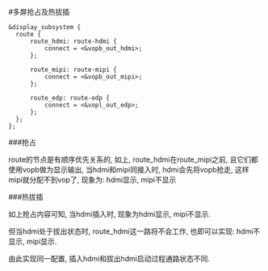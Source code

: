 #多屏抢占及热拔插

    &display_subsystem {
      route {
          route_hdmi: route-hdmi {
              connect = <&vopb_out_hdmi>;
          };

          route_mipi: route-mipi {
              connect = <&vopb_out_mipi>;
          };

          route_edp: route-edp {
              connect = <&vopl_out_edp>;
          };
      };
    };

###抢占

route的节点是有顺序优先关系的, 如上, route_hdmi在route_mipi之前, 且它们都使用vopb做为显示输出,
当hdmi和mipi同接入时, hdmi会先将vopb抢走, 这样mipi就分配不到vop了, 现象为: hdmi显示, mipi不显示

###热拔插

如上抢占内容可知, 当hdmi插入时, 现象为hdmi显示, mipi不显示.

但当hdmi处于拔出状态时, route_hdmi这一路将不会工作, 也即可以实现: hdmi不显示, mipi显示.

由此实现同一配置, 插入hdmi和拔出hdmi启动过程通路状态不同.
